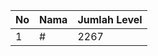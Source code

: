 | No | Nama            | Jumlah Level |
|----|-----------------|--------------|
| 1  | #    |    2267        |
